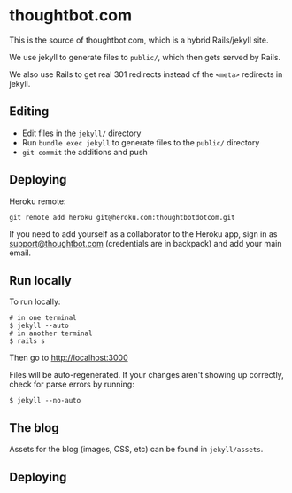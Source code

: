 thoughtbot.com
==============

This is the source of thoughtbot.com, which is a hybrid Rails/jekyll site.

We use jekyll to generate files to `public/`, which then gets served by Rails.

We also use Rails to get real 301 redirects instead of the `<meta>` redirects in
jekyll.

Editing
-------

* Edit files in the `jekyll/` directory
* Run `bundle exec jekyll` to generate files to the `public/` directory
* `git commit` the additions and push

Deploying
---------

Heroku remote:

    git remote add heroku git@heroku.com:thoughtbotdotcom.git

If you need to add yourself as a collaborator to the Heroku app, sign in as
support@thoughtbot.com (credentials are in backpack) and add your main email.

Run locally
-----------

To run locally:

    # in one terminal
    $ jekyll --auto
    # in another terminal
    $ rails s

Then go to [http://localhost:3000](http://localhost:3000)

Files will be auto-regenerated.  If your changes aren't showing up correctly,
check for parse errors by running:

    $ jekyll --no-auto

The blog
--------

Assets for the blog (images, CSS, etc) can be found in `jekyll/assets`.

Deploying
---------
